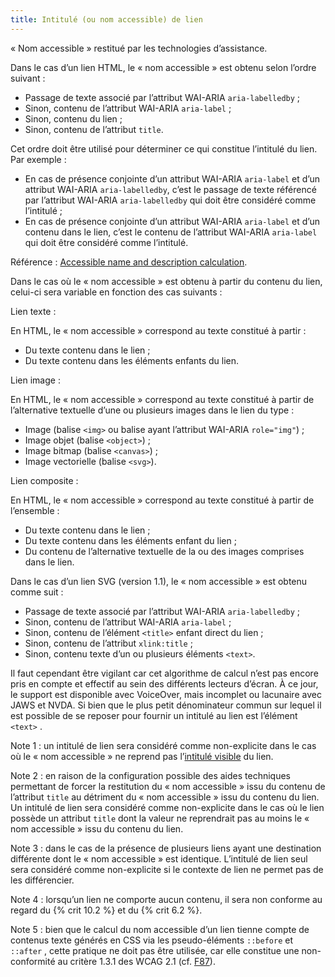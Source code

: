 ```yaml
---
title: Intitulé (ou nom accessible) de lien 
---
```


« Nom accessible » restitué par les technologies d’assistance.

Dans le cas d’un lien HTML, le « nom accessible » est obtenu selon l’ordre
suivant :
* Passage de texte associé par l’attribut WAI-ARIA `aria-labelledby` ; 
* Sinon, contenu de l’attribut WAI-ARIA `aria-label` ; 
* Sinon, contenu du lien ;
* Sinon, contenu de l’attribut `title`.

Cet ordre doit être utilisé pour déterminer ce qui constitue l’intitulé du
lien. Par exemple :
* En cas de présence conjointe d’un attribut WAI-ARIA `aria-label` et d’un attribut WAI-ARIA `aria-labelledby`, c’est le passage de texte référencé par l’attribut WAI-ARIA `aria-labelledby` qui doit être considéré comme l’intitulé ; 
* En cas de présence conjointe d’un attribut WAI-ARIA `aria-label` et d’un contenu dans le lien, c’est le contenu de l’attribut WAI-ARIA `aria-label` qui doit être considéré comme l’intitulé. 

Référence : <span lang="en">[Accessible name and description
calculation](https://www.w3.org/TR/accname-1.1/)</span>.

Dans le cas où le « nom accessible » est obtenu à partir du contenu du lien,
celui-ci sera variable en fonction des cas suivants :

Lien texte :

En HTML, le « nom accessible » correspond au texte constitué à partir :
* Du texte contenu dans le lien ;
* Du texte contenu dans les éléments enfants du lien.

Lien image :

En HTML, le « nom accessible » correspond au texte constitué à partir de
l’alternative textuelle d’une ou plusieurs images dans le lien du type :
* Image (balise `<img>` ou balise ayant l’attribut WAI-ARIA `role="img"`) ; 
* Image objet (balise `<object>`) ; 
* Image bitmap (balise `<canvas>`) ; 
* Image vectorielle (balise `<svg>`). 

Lien composite :

En HTML, le « nom accessible » correspond au texte constitué à partir de
l’ensemble :
* Du texte contenu dans le lien ;
* Du texte contenu dans les éléments enfant du lien ;
* Du contenu de l’alternative textuelle de la ou des images comprises dans le lien.

Dans le cas d’un lien SVG (version 1.1), le « nom accessible » est obtenu
comme suit :
* Passage de texte associé par l’attribut WAI-ARIA `aria-labelledby` ; 
* Sinon, contenu de l’attribut WAI-ARIA `aria-label` ; 
* Sinon, contenu de l’élément `<title>` enfant direct du lien ; 
* Sinon, contenu de l’attribut `xlink:title` ; 
* Sinon, contenu texte d’un ou plusieurs éléments `<text>`.

Il faut cependant être vigilant car cet algorithme de calcul n’est pas encore
pris en compte et effectif au sein des différents lecteurs d’écran. À ce jour,
le support est disponible avec VoiceOver, mais incomplet ou lacunaire avec
JAWS et NVDA. Si bien que le plus petit dénominateur commun sur lequel il est
possible de se reposer pour fournir un intitulé au lien est l’élément `<text>`
.

Note 1 : un intitulé de lien sera considéré comme non-explicite dans le cas où
le « nom accessible » ne reprend pas l’[intitulé visible](#intitule-visible)
du lien.

Note 2 : en raison de la configuration possible des aides techniques
permettant de forcer la restitution du « nom accessible » issu du contenu de
l’attribut `title` au détriment du « nom accessible » issu du contenu du lien.
Un intitulé de lien sera considéré comme non-explicite dans le cas où le lien
possède un attribut `title` dont la valeur ne reprendrait pas au moins le «
nom accessible » issu du contenu du lien.

Note 3 : dans le cas de la présence de plusieurs liens ayant une destination
différente dont le « nom accessible » est identique. L’intitulé de lien seul
sera considéré comme non-explicite si le contexte de lien ne permet pas de les
différencier.

Note 4 : lorsqu’un lien ne comporte aucun contenu, il sera non conforme au
regard du {% crit 10.2 %} et du {% crit 6.2 %}.

Note 5 : bien que le calcul du nom accessible d’un lien tienne compte de
contenus texte générés en CSS via les pseudo-éléments `::before` et `::after`
, cette pratique ne doit pas être utilisée, car elle constitue une non-
conformité au critère 1.3.1 des WCAG 2.1 (cf.
[F87](https://www.w3.org/WAI/WCAG21/Techniques/failures/F87)).


